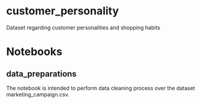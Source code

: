 # customer_personality
Dataset regarding customer personalities and shopping habits

# Notebooks

## data_preparations
The notebook is intended to perform data cleaning process over the dataset marketing_campaign.csv.


